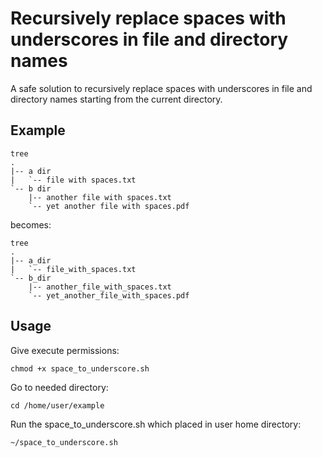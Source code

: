# Recursively replace spaces with underscores in file and directory names

A safe solution to recursively replace spaces with underscores in file and directory names starting from the current directory.

## Example

```
tree
.
|-- a dir
|   `-- file with spaces.txt
`-- b dir
    |-- another file with spaces.txt
    `-- yet another file with spaces.pdf
```

becomes:
```
tree
.
|-- a_dir
|   `-- file_with_spaces.txt
`-- b_dir
    |-- another_file_with_spaces.txt
    `-- yet_another_file_with_spaces.pdf
```

## Usage

Give execute permissions:
```
chmod +x space_to_underscore.sh
```

Go to needed directory:
```
cd /home/user/example
```

Run the space_to_underscore.sh which placed in user home directory:
```
~/space_to_underscore.sh
```
